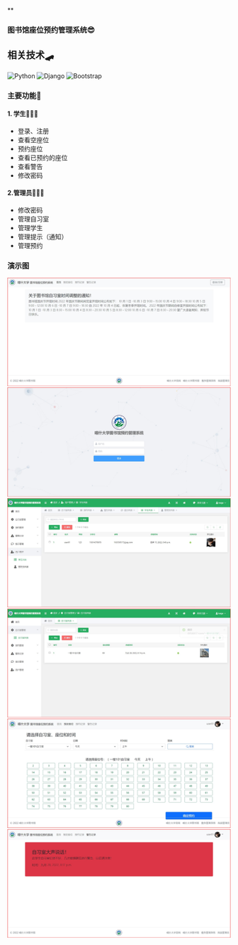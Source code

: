  **

### 图书馆座位预约管理系统😎

## 相关技术🛹
  ![Python](https://img.shields.io/badge/python-3.10-orange?style=for-the-badge&logo=python&logoColor=orange)
  ![Django](https://img.shields.io/badge/django-4.0-blue?style=for-the-badge&logo=django&logoColor=blue)
  ![Bootstrap](https://img.shields.io/badge/Bootstrap-5.1-blueviolet?style=for-the-badge&logo=Bootstrap&logoColor=blueviolet)


### 主要功能🍳

 #### **1. 学生👨🏽‍🎓** 

- 登录、注册
- 查看空座位
- 预约座位
- 查看已预约的座位
- 查看警告
- 修改密码

#### **2.管理员👨🏽‍💻** 

- 修改密码
- 管理自习室
- 管理学生
- 管理提示（通知）
- 管理预约

### 

### 演示图
![输入图片说明](%E6%BC%94%E7%A4%BA%E5%9B%BE/%E5%B1%8F%E5%B9%95%E6%88%AA%E5%9B%BE%202022-09-28%20202126.jpg)
![输入图片说明](%E6%BC%94%E7%A4%BA%E5%9B%BE/%E5%B1%8F%E5%B9%95%E6%88%AA%E5%9B%BE%202022-09-28%20201050.jpg)
![输入图片说明](%E6%BC%94%E7%A4%BA%E5%9B%BE/%E5%B1%8F%E5%B9%95%E6%88%AA%E5%9B%BE%202022-09-28%20202106.jpg)
![输入图片说明](%E6%BC%94%E7%A4%BA%E5%9B%BE/%E5%B1%8F%E5%B9%95%E6%88%AA%E5%9B%BE%202022-09-28%20201512.jpg)
![输入图片说明](%E6%BC%94%E7%A4%BA%E5%9B%BE/%E5%B1%8F%E5%B9%95%E6%88%AA%E5%9B%BE%202022-09-28%20202224.jpg)
![输入图片说明](%E6%BC%94%E7%A4%BA%E5%9B%BE/%E5%B1%8F%E5%B9%95%E6%88%AA%E5%9B%BE%202022-09-28%20202243.jpg)
